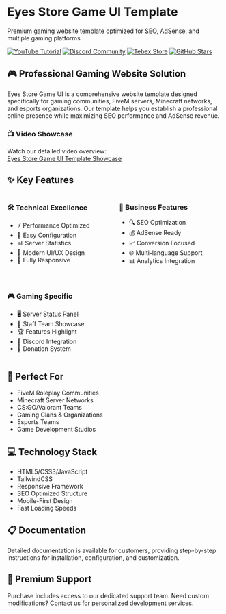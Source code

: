 # Eyes Store Game UI Template

Premium gaming website template optimized for SEO, AdSense, and multiple gaming platforms.

[![YouTube Tutorial](https://img.shields.io/badge/YouTube-Tutorial-red?style=for-the-badge&logo=youtube)](https://youtu.be/CGxN356wccc)
[![Discord Community](https://img.shields.io/badge/Discord-Join_Community-7289DA?style=for-the-badge&logo=discord)](https://discord.gg/EkwWvFS)
[![Tebex Store](https://img.shields.io/badge/Tebex-Purchase_Now-5CAD3A?style=for-the-badge&logo=shopify)](https://eyestore.tebex.io/)
[![GitHub Stars](https://img.shields.io/github/stars/eyestore/eyes-store-game-ui-template?style=for-the-badge&logo=github)](https://github.com/eyestore/eyes-store-game-ui-template)

## 🎮 Professional Gaming Website Solution

Eyes Store Game UI is a comprehensive website template designed specifically for gaming communities, FiveM servers, Minecraft networks, and esports organizations. Our template helps you establish a professional online presence while maximizing SEO performance and AdSense revenue.

### 📺 Video Showcase

Watch our detailed video overview:  
[Eyes Store Game UI Template Showcase](https://youtu.be/CGxN356wccc)

## ✨ Key Features

<div style="display: flex; flex-wrap: wrap; gap: 20px; margin-bottom: 20px;">
    <div style="flex: 1; min-width: 200px;">
        <h3>🛠️ Technical Excellence</h3>
        <ul>
            <li>⚡ Performance Optimized</li>
            <li>🔧 Easy Configuration</li>
            <li>📊 Server Statistics</li>
            <li>🎨 Modern UI/UX Design</li>
            <li>📱 Fully Responsive</li>
        </ul>
    </div>
    <div style="flex: 1; min-width: 200px;">
        <h3>💼 Business Features</h3>
        <ul>
            <li>🔍 SEO Optimization</li>
            <li>💰 AdSense Ready</li>
            <li>📈 Conversion Focused</li>
            <li>🌐 Multi-language Support</li>
            <li>📊 Analytics Integration</li>
        </ul>
    </div>
    <div style="flex: 1; min-width: 200px;">
        <h3>🎮 Gaming Specific</h3>
        <ul>
            <li>🖥️ Server Status Panel</li>
            <li>👥 Staff Team Showcase</li>
            <li>🏆 Features Highlight</li>
            <li>🔌 Discord Integration</li>
            <li>💸 Donation System</li>
        </ul>
    </div>
</div>

## 🚀 Perfect For

- FiveM Roleplay Communities
- Minecraft Server Networks
- CS:GO/Valorant Teams
- Gaming Clans & Organizations
- Esports Teams
- Game Development Studios

## 💻 Technology Stack

- HTML5/CSS3/JavaScript
- TailwindCSS
- Responsive Framework
- SEO Optimized Structure
- Mobile-First Design
- Fast Loading Speeds

## 📋 Documentation

Detailed documentation is available for customers, providing step-by-step instructions for installation, configuration, and customization.

## 🌟 Premium Support

Purchase includes access to our dedicated support team. Need custom modifications? Contact us for personalized development services.
